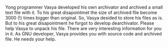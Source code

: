 Yong programmer Vasya developed his own archivator and archived a small text file with it. To his great disapointmet the size of archived file become 3000 (!) times bigger than original. So, Vasya desided to store his files as is. But to his great disapointment he forgot to develop dearchivator. Please help Vasya to unpack his file. There are very interesting information for you in it.
As GNU developer, Vasya provides you with source code and archived file. He needs your help.
